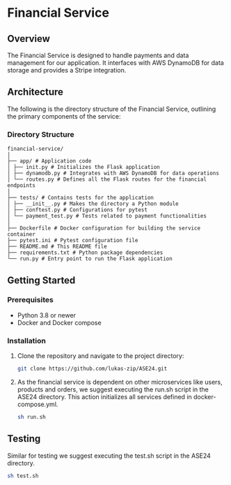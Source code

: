 # Financial Service

## Overview
The Financial Service is designed to handle payments and data management for our application. It interfaces with AWS DynamoDB for data storage and provides a Stripe integration.

## Architecture
The following is the directory structure of the Financial Service, outlining the primary components of the service:

### Directory Structure
```
financial-service/
│
├── app/ # Application code
│ ├── init.py # Initializes the Flask application
│ ├── dynamodb.py # Integrates with AWS DynamoDB for data operations
│ └── routes.py # Defines all the Flask routes for the financial endpoints
│
├── tests/ # Contains tests for the application
│ ├── __init__.py # Makes the directory a Python module
│ ├── conftest.py # Configurations for pytest
│ └── payment_test.py # Tests related to payment functionalities
│
├── Dockerfile # Docker configuration for building the service container
├── pytest.ini # Pytest configuration file
├── README.md # This README file
├── requirements.txt # Python package dependencies
└── run.py # Entry point to run the Flask application
```

## Getting Started

### Prerequisites
- Python 3.8 or newer
- Docker and Docker compose

### Installation
1. Clone the repository and navigate to the project directory:
   ```bash
   git clone https://github.com/lukas-zip/ASE24.git
   ```

2. As the financial service is dependent on other microservices like users, products and orders, we suggest executing the run.sh script in the ASE24 directory. This action initializes all services defined in docker-compose.yml.
   ```bash
   sh run.sh
   ```

## Testing
Similar for testing we suggest executing the test.sh script in the ASE24 directory.
   ```bash
   sh test.sh
   ```